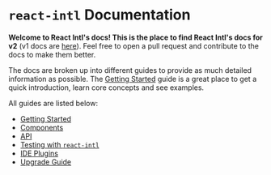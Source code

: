 # `react-intl` Documentation

**Welcome to React Intl's docs! This is the place to find React Intl's docs for v2** (v1 docs are [here](http://formatjs.io/react/v1/)). Feel free to open a pull request and contribute to the docs to make them better.

The docs are broken up into different guides to provide as much detailed information as possible. The [Getting Started](./Getting-Started.md) guide is a great place to get a quick introduction, learn core concepts and see examples.

All guides are listed below:

- [Getting Started](./Getting-Started.md)
- [Components](./Components.md)
- [API](./API.md)
- [Testing with `react-intl`](./Testing-with-React-intl.md)
- [IDE Plugins](./IDE-plugins-&-Tools.md)
- [Upgrade Guide](./Upgrade-Guide.md)
